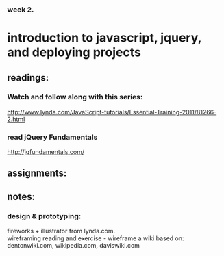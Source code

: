 ### week 2. 
# introduction to javascript, jquery, and deploying projects


## readings:  

### Watch and follow along with this series:
http://www.lynda.com/JavaScript-tutorials/Essential-Training-2011/81266-2.html

### read jQuery Fundamentals
http://jqfundamentals.com/


## assignments:  

## notes:  

### design & prototyping:  
fireworks + illustrator from lynda.com.  
wireframing reading and exercise - wireframe a wiki based on:  
dentonwiki.com, wikipedia.com, daviswiki.com  